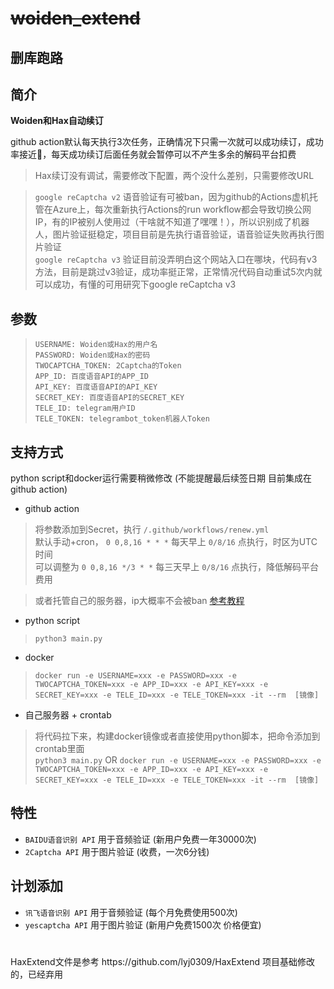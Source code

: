 
# ~~woiden_extend~~

## 删库跑路

## 简介

**Woiden和Hax自动续订**

github action默认每天执行3次任务，正确情况下只需一次就可以成功续订，成功率接近💯，每天成功续订后面任务就会暂停可以不产生多余的解码平台扣费

> Hax续订没有调试，需要修改下配置，两个没什么差别，只需要修改URL

> `google reCaptcha v2` 语音验证有可被ban，因为github的Actions虚机托管在Azure上，每次重新执行Actions的run workflow都会导致切换公网IP，有的IP被别人使用过（干啥就不知道了嘿嘿！），所以识别成了机器人，图片验证挺稳定，项目目前是先执行语音验证，语音验证失败再执行图片验证<br/>
> `google reCaptcha v3` 验证目前没弄明白这个网站入口在哪块，代码有v3方法，目前是跳过v3验证，成功率挺正常，正常情况代码自动重试5次内就可以成功，有懂的可用研究下google reCaptcha v3


## 参数
> `USERNAME: Woiden或Hax的用户名`<br>
> `PASSWORD: Woiden或Hax的密码`<br>
> `TWOCAPTCHA_TOKEN: 2Captcha的Token`<br>
> `APP_ID: 百度语音API的APP_ID`<br>
> `API_KEY: 百度语音API的API_KEY`<br>
> `SECRET_KEY: 百度语音API的SECRET_KEY`<br>
> `TELE_ID: telegram用户ID`<br>
> `TELE_TOKEN: telegrambot_token机器人Token`

## 支持方式
python script和docker运行需要稍微修改 (不能提醒最后续签日期 目前集成在github action)

- github action

> 将参数添加到Secret，执行 `/.github/workflows/renew.yml` <br/>
> 默认手动+cron， `0 0,8,16 * * *` 每天早上 `0/8/16` 点执行，时区为UTC时间 <br/>
> 可以调整为 `0 0,8,16 */3 * *` 每三天早上 `0/8/16` 点执行，降低解码平台费用 <br/>

> 或者托管自己的服务器，ip大概率不会被ban  [参考教程](https://docs.github.com/cn/actions/hosting-your-own-runners/about-self-hosted-runners)
- python script

> `python3 main.py`
- docker

> `docker run -e USERNAME=xxx -e PASSWORD=xxx -e TWOCAPTCHA_TOKEN=xxx -e APP_ID=xxx -e API_KEY=xxx -e SECRET_KEY=xxx -e TELE_ID=xxx -e TELE_TOKEN=xxx -it --rm  [镜像]`
- 自己服务器 + crontab

> 将代码拉下来，构建docker镜像或者直接使用python脚本，把命令添加到crontab里面 <br/>
> `python3 main.py` OR `docker run -e USERNAME=xxx -e PASSWORD=xxx -e TWOCAPTCHA_TOKEN=xxx -e APP_ID=xxx -e API_KEY=xxx -e SECRET_KEY=xxx -e TELE_ID=xxx -e TELE_TOKEN=xxx -it --rm  [镜像]`

## 特性
- `BAIDU语音识别 API` 用于音频验证 (新用户免费一年30000次)
- `2Captcha API` 用于图片验证 (收费，一次6分钱)

## 计划添加
- `讯飞语音识别 API` 用于音频验证 (每个月免费使用500次)
- `yescaptcha API` 用于图片验证 (新用户免费1500次 价格便宜)



<h1></h1>
HaxExtend文件是参考 https://github.com/lyj0309/HaxExtend 项目基础修改的，已经弃用
